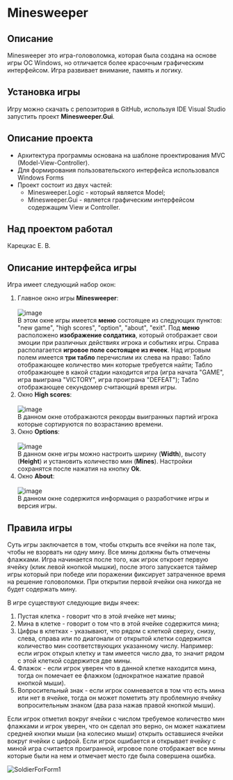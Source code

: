 # Minesweeper
## Описание
Minesweeper это игра-головоломка, которая была создана на основе игры ОС Windows, но отличается более красочным графическим интерфейсом. Игра развивает внимание, память и логику.
## Установка игры
Игру можно скачать с репозитория в GitHub, используя IDE Visual Studio запустить проект **Minesweeper.Gui**.
## Описание проекта
* Архитектура программы основана на шаблоне проектирования MVC (Model-View-Controller).
* Для формирования пользовательского интерфейса использовался Windows Forms
* Проект состоит из двух частей: 
	* Minesweeper.Logic - который является Model;
	* Minesweeper.Gui - является графическим интерфейсом содержащим View и Controller.
## Над проектом работал
Карецкас Е. В. <br />
## Описание интерфейса игры
Игра имеет следующий набор окон:
1. Главное окно игры **Minesweeper**: <br /><br /> ![image](https://github.com/KaretskasEvgenyV/Minesweeper/assets/136323719/c9fac0fd-7bd4-4399-8fa8-cb365c14f7de)
<br /> В этом окне игры имеется **меню** состоящее из следующих пунктов: "new game", "high scores", "option", "about", "exit". Под **меню** расположено **изображение солдатика**, который отображает свои эмоции при различных действиях игрока и событиях игры. Справа располагается **игровое поле состоящее из ячеек**. Над игровым полем имеется **три табло** перечислим их слева на право: Табло отображающее количество мин которые требуется найти; Табло отображающее в какой стадии находится игра (игра начата "GAME", игра выиграна "VICTORY", игра проиграна "DEFEAT"); Табло отображающее секундомер считающий время игры.
2. Окно **High scores**: <br /><br /> ![image](https://github.com/KaretskasEvgenyV/Minesweeper/assets/136323719/19bffd14-edc7-497e-8899-4b7b27f70d7f)
<br /> В данном окне отображаются рекорды выигранных партий игрока которые сортируются по возрастанию времени.
3. Окно **Options**: <br /><br /> ![image](https://github.com/KaretskasEvgenyV/Minesweeper/assets/136323719/866f8068-d9a2-4353-9eb7-c7e8f0a39bf9)
<br /> В данном окне игры можно настроить ширину (**Width**), высоту (**Height**) и установить количество мин (**Mines**). Настройки сохранятся после нажатия на кнопку **Ok**.
4. Окно **About**: <br /><br /> ![image](https://github.com/KaretskasEvgenyV/Minesweeper/assets/136323719/81afa94f-002b-4f1e-8de5-a69f0a0eb2c3)
<br /> В данном окне содержится информация о разработчике игры и версия игры.
## Правила игры
Суть игры заключается в том, чтобы открыть все ячейки на поле так, чтобы не взорвать ни одну мину. Все мины должны быть отмечены флажками. 
Игра начинается после того, как игрок откроет первую ячейку (клик левой кнопкой мышки), после этого запускается таймер игры который при победе или поражении фиксирует затраченное время на решение головоломки. При открытии первой ячейки она никогда не будет содержать мину.

В игре существуют следующие виды ячеек:
1. Пустая клетка - говорит что в этой ячейке нет мины;
2. Мина в клетке - говорит о том что в этой ячейке содержится мина;
3. Цифры в клетках - указывают, что рядом с клеткой сверху, снизу, слева, справа или по диагонали от открытой клетки содержится количество мин соответствующих указанному числу. Например: если игрок открыл клетку и там имеется число два, то значит рядом с этой клеткой содержится две мины.
4. Флажок - если игрок уверен что в данной клетке находится мина, тогда он помечает ее флажком (однократное нажатие правой кнопкой мыши).
5. Вопросительный знак - если игрок сомневается в том что есть мина или нет в ячейке, тогда он может пометить эту проблемную ячейку вопросительным знаком (два раза нажав правой кнопкой мыши).

Если игрок отметил вокруг ячейки с числом требуемое количество мин флажками и игрок уверен, что он сделал это верно, он может нажатием средней кнопки мыши (на колесико мыши) открыть оставшиеся ячейки вокруг ячейки с цифрой.
Если игрок ошибается и открывает ячейку с миной игра считается проигранной, игровое поле отображает все мины которые были на нем и отмечает место где была совершена ошибка.

![SoldierForForm1](https://github.com/KaretskasEvgenyV/Minesweeper/assets/136323719/48d23b95-ce48-41d5-9cdf-880266475bf7)
